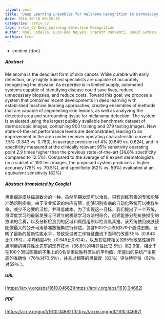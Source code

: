 ```yaml
---
layout: post
title: "Deep Learning Ensembles for Melanoma Recognition in Dermoscopy Images"
date: 2016-10-18 00:25:35
categories: arXiv_CV
tags: arXiv_CV Deep_Learning Detection Recognition
author: Noel Codella, Quoc-Bao Nguyen, Sharath Pankanti, David Gutman, Brian Helba, Allan Halpern, John R. Smith
mathjax: true
---
```


* content
{:toc}

##### Abstract
Melanoma is the deadliest form of skin cancer. While curable with early detection, only highly trained specialists are capable of accurately recognizing the disease. As expertise is in limited supply, automated systems capable of identifying disease could save lives, reduce unnecessary biopsies, and reduce costs. Toward this goal, we propose a system that combines recent developments in deep learning with established machine learning approaches, creating ensembles of methods that are capable of segmenting skin lesions, as well as analyzing the detected area and surrounding tissue for melanoma detection. The system is evaluated using the largest publicly available benchmark dataset of dermoscopic images, containing 900 training and 379 testing images. New state-of-the-art performance levels are demonstrated, leading to an improvement in the area under receiver operating characteristic curve of 7.5% (0.843 vs. 0.783), in average precision of 4% (0.649 vs. 0.624), and in specificity measured at the clinically relevant 95% sensitivity operating point 2.9 times higher than the previous state-of-the-art (36.8% specificity compared to 12.5%). Compared to the average of 8 expert dermatologists on a subset of 100 test images, the proposed system produces a higher accuracy (76% vs. 70.5%), and specificity (62% vs. 59%) evaluated at an equivalent sensitivity (82%).

##### Abstract (translated by Google)
黑素瘤是皮肤癌最致命的一种。虽然早期发现可以治愈，只有训练有素的专家能够准确识别疾病。由于专业知识的供应有限，能够识别疾病的自动化系统可以挽救生命，减少不必要的活检，并降低成本。为了实现这一目标，我们提出了一个系统，将深度学习的最新发展与已建立的机器学习方法相结合，创建能够分割皮肤损伤的方法的合奏，以及分析检测到的区域和周围组织以检测黑素瘤。该系统使用皮肤镜图像最大的公开可用基准数据集进行评估，包含900个训练和379个测试图像。证明了最新的最新性能水平，导致受试者工作特征曲线下面积的改善7.5％（0.843比0.783），平均精度4％（0.649比0.624），以及在临床相关的95％敏感性操作点测量的特异性比先前的现有技术（36.8％的特异性比12.5％）高2.9倍。相比于在100个测试图像的子集上的8名专家皮肤科医生的平均值，所提出的系统产生更高的准确性（76％对70.5％），并且以相等的灵敏度（82％）评估特异性（62％对59％ ）。

##### URL
[https://arxiv.org/abs/1610.04662](https://arxiv.org/abs/1610.04662)

##### PDF
[https://arxiv.org/pdf/1610.04662](https://arxiv.org/pdf/1610.04662)

